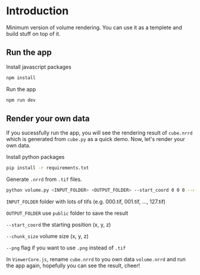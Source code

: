 # Introduction

Minimum version of volume rendering. You can use it as a templete and build stuff on top of it.

## Run the app

Install javascript packages

```bash
npm install
```

Run the app

```bash
npm run dev
```

## Render your own data

If you sucessfully run the app, you will see the rendering result of `cube.nrrd` which is generated from `cube.py` as a quick demo. Now, let's render your own data.

Install python packages

```bash
pip install -r requirements.txt
```
 
Generate `.nrrd` from `.tif` files.

```bash
python volume.py <INPUT_FOLDER> <OUTPUT_FOLDER> --start_coord 0 0 0 --chunk_size 128 128 128
```

`INPUT_FOLDER` folder with lots of tifs (e.g. 000.tif, 001.tif, ..., 127.tif)

`OUTPUT_FOLDER` use `public` folder to save the result

`--start_coord` the starting position (x, y, z)

`--chunk_size` volume size (x, y, z)

`--png` flag if you want to use `.png` instead of `.tif`

In `ViewerCore.js`, rename `cube.nrrd` to you own data `volume.nrrd` and run the app again, hopefully you can see the result, cheer!


